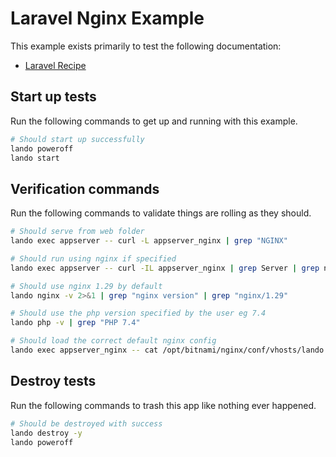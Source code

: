 # Laravel Nginx Example

This example exists primarily to test the following documentation:

* [Laravel Recipe](https://docs.lando.dev/laravel/config.html)

## Start up tests

Run the following commands to get up and running with this example.

```bash
# Should start up successfully
lando poweroff
lando start
```

## Verification commands

Run the following commands to validate things are rolling as they should.

```bash
# Should serve from web folder
lando exec appserver -- curl -L appserver_nginx | grep "NGINX"

# Should run using nginx if specified
lando exec appserver -- curl -IL appserver_nginx | grep Server | grep nginx

# Should use nginx 1.29 by default
lando nginx -v 2>&1 | grep "nginx version" | grep "nginx/1.29"

# Should use the php version specified by the user eg 7.4
lando php -v | grep "PHP 7.4"

# Should load the correct default nginx config
lando exec appserver_nginx -- cat /opt/bitnami/nginx/conf/vhosts/lando.conf | grep "LANDOLARAVELNGINXCONF"
```

## Destroy tests

Run the following commands to trash this app like nothing ever happened.

```bash
# Should be destroyed with success
lando destroy -y
lando poweroff
```
